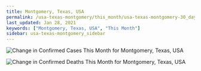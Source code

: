 ```yaml
---
title: Montgomery, Texas, USA
permalink: /usa-texas-montgomery/this_month/usa-texas-montgomery-30_days.html
last_updated: Jan 28, 2021
keywords: ["Montgomery, Texas, USA", "This Month"]
sidebar: usa-texas-montgomery_sidebar
---
```


![Change in Confirmed Cases This Month for Montgomery, Texas, USA](/covid_tracker/images/graphs/usa-texas-montgomery-delta_confirmed-30_days_graph.png)

![Change in Confirmed Deaths This Month for Montgomery, Texas, USA](/covid_tracker/images/graphs/usa-texas-montgomery-delta_deaths-30_days_graph.png)
